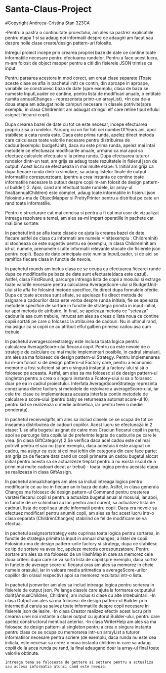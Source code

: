 # Santa-Claus-Project
#Copyright Andreea-Cristina Stan 323CA

-Pentru a pastra o continuitate proiectului, am ales sa pastrez explicatiile pentru etapa 1 si sa adaug noi informatii
despre ce adaugiri am facut sau despre noile clase create/design pattern-uri folosite.

Intregul proiect incepe prin crearea propriei baze de date ce contine toate informatiile necesare pentru efectuarea rundelor.
Pentru a face acest lucru, m-am folosit de object mapper pentru a citi din fisierele JSON trimise ca input.

Pentru parsarea acestora in mod corect, am creat clase separate (Toate aceste clase se afla in pachetul init) ce contin,
din aproape in aproape, variabile ce construiesc baza de date (spre exemplu, clasa de baza se numeste InputLoader ce contine,
pentru lista de modificari anuale, o entitate numita annualChanges - reprezentata printr-un arrayList).
*In cea de-a doua etapa am adaugat noile campuri necesare in clasele potrivite(spre exemplu, in clasa ChildrenInit am adaugat
stringul elf care retine tipul elfului asignat fiecarui copil).

Dupa crearea bazei de date cu tot ce este necesar, incepe efectuarea propriu zisa a rundelor. Parcurg cu un for toti cei
numberOfYears ani, apoi stabilesc a cata runda este.
Daca este prima runda, apelez direct metoda care calculeaza toate valorile necesare pentru distribuirea de cadouri(exemplu:
budgetUnit), daca nu este prima runda, apelez mai intai metodele ce efectueaza modificarile anuale, urmand ca mai apoi sa
efectuez calculele efectuate si la prima runda.
Dupa efectuarea tuturor rundelor dintr-un test, am grija sa adaug toate rezultatele in fisierul json de output.
Acest lucru se efectueaza in mai multe etape:
    1. Initial am grija ca dupa fiecare runda dintr-o simulare, sa adaug listelor finale de output informatiile corespunztoare.
    (pentru a crea instanta ce contine toate informatiile necesare la output despre copii m-am folosit de design pattern-ul
    builder)
    2. Apoi, cand am efectuat toate rundele, iar array-ul final(annualChildren) este complet, adaug toate informatiile in
    fisierul json folosindu-ma de ObjectMapper si PrettyPrinter pentru a distribui pe cate un rand toate informatiile.

Pentru o structurare cat mai concisa si pentru a fi cat mai usor de vizualizat intreaga rezolvare a temei, am ales sa-mi impart
operatiile in pachete cat mai bine sortate:

In pachetul init se afla toate clasele ce ajuta la crearea bazei de date, fiecare astfel de clasa cu informatii are numele
*Init(exemplu : ChildrenInit) si stocheaza ce este sugestiv pentru ea (exemplu, in clasa ChildrenInit am id-ul, numele,
prenumele si alte informatii relevante stocate din fisierele json pentru copil). Baza de date principala este numita
InputLoader, si de aici se ramifica fiecare clasa in functie de nevoie.

In pachetul rounds am inclus clasa ce se ocupa cu efectuarea fiecarei runde dupa ce modificarile pe baza de date sunt
efectuate(daca este cazul). Astfel, clasa FirstRound, parcurge intreaga lista de copii a mosului si extrage toate valorile
necesare pentru calcularea AverageScore-ului si BudgetUnit-ului si le afla fie folosind metode specifice, fie direct
dupa formulele oferite. Dupa ce toate acestea sunt aflate, se apeleaza fie direct metoda de asignare a cadourilor daca
este vorba despre runda initiala, fie se apeleaza metodele specifice de sortare in functie de strategia primita in input
initial, iar apoi metoda de atribuire. In final, se apeleaza metoda ce "seteaza" cadourile asa cum trebuie, intrucat am
ales sa creez o lista noua ce contine copiii sortati pe care o folosesc la atribuirea de cadouri. Nu in ultimul rand, ma
asigur ca si copiii ce au atribuit elful galben primesc cadou asa cum trebuie.

In pachetul averagescorestrategy este inclusa toata logica pentru calcularea AverageScore-ului fiecarui copil.
Pentru ca este nevoie de o strategie de calculare cu mai multe implementari posibile, in cadrul simularii, am ales sa ma
folosesc de design pattern-ul Strategy. Pentru implemenarea lui m-am folosit si de design pattern-ul Factory care, pentru
a economisi memorie a fost suficient să am o singură instanță a factory-ului și să o folosesc pe aceasta. Astfel, am ales sa
ma folosesc si de design pattern-ul singleton pentru a crea o singura instanta a Fcatory-ului si sa o folosesc doar pe ea
in cadrul proiectului.
Interfata AverageScoreStrategy reprezinta coneziunea dintre factory si metodele de rezolvare a averageScore-ului, iar
cele trei clase ce implementeaza aceasta interfata contin metodele de calculare a score-ului (pentru baby se returneaza
automat score-ul 10, pentru kid se realizeaza o medie aritmetica, iar pentru teen o medie ponderata).

In pachetul receivedgifts am ales sa includ clasele ce se ocupa de tot ce inseamna distribuirea de cadouri copiilor.
Acest lucru se efectueaza in 2 etape:
    1. se afla bugetul asignat de catre mos Craciun fiecarui copil in parte, apoi se parcurge lista copilului de preferinte
    legata de cadourile pe care le vrea. (in clasa GiftCategory)
    2.Se verifica daca acel cadou este cel mai potrivit pentru el sau nu (spre exemplu, daca acestuia ii este asignat un
    cadou, ma asigur ca este si cel mai ieftin din categoria din care face parte; am grija ca de fiecare data cand un copil
    primeste un cadou bugetul alocat initial pentru acesta sa se actualizeze treptat pentru a nu exista riscul de a primi
    mai multe cadouri decat ar trebui) - toata logica pentru aceasta etapa se realizeaza in clasa GiftAssign.

In pachetul annualchanges am ales sa includ intreaga logica pentru modificarile ce au loc in fiecare an in baza de date.
Astfel, in clasa generala Changes ma folosesc de design pattern-ul Command pentru cresterea varstei fiecarui copil si pentru
a actualiza bugetul anual al mosului, iar apoi, in functie de ce schimbari au loc pentru anul curent, sa actualizez lista
de cadouri, lista de copii sau unele informatii pentru copii.
Daca era nevoie sa efectuez modificari pentru anumiti copii, am ales sa fac acest lucru intr-o clasa separata (ChildrenChanges)
stabilind ce fel de modificare se va efectua.

In pachetul assignsortstrategy este cuprinsa toata logica pentru sortarea, in functie de strategia primita la input in annual
changes, a listei de copii.
Folosindu-ma de design pattern-urile factory si strategy, dupa ce stabilesc ce tip de sortare va avea loc, apeleze metoda
corespunzatoare. Pentru sortare am ales sa ma folosesc de un HashMap in care sa memorez cele doua criterii dupa care se
va sorta lista de copii(spre exemplu, daca sortez in functie de average score-ul fiecarui oras am ales sa memorez in
cheie numele orasului, iar in valoare media aritmetica a averageScore-urilor copiilor din orasul respectiv) apoi sa memorez
rezultatul intr-o lista.

In pachetul jsonwriter am ales sa includ intreaga logica pentru scrierea in fisierele de output json.
Pe langa clasele care ajuta la formarea outputului dorit(AnnualChildren, Children), am inclus si clase cu alte intrebuintari:
    -In clasa Output am ales sa ma folosesc de design pattern-ul Builder prin intermediul caruia sa salvez toate
    informatiile despre copii necesare in fisierele json de iesire.
    -In clasa Creator realizez efectiv acest lucru prin crearea unei noi instante a clasei output cu ajutorul Builder-ului,
    pentru care apelez constructorul mentioat anterior.
    -In clasa WriterHelp am ales sa ma folosesc de design pattern-ul singleton pentru a crea o singura instanta pentru
    clasa ce se ocupa cu memorarea intr-un arrayList a tuturor informatiilor necesare pentru scriere (de exemplu, daca runda nu
    este cea initiala, este necesar sa creez o noua instanta children in care sa adaug copiii de la acea runda pe rand, la
    final adaugand doar la array-ul final toate valorile obtinute.

    Intreaga tema se foloseste de gettere si settere pentru a actualiza sau accesa informatia atunci cand este nevoie.
